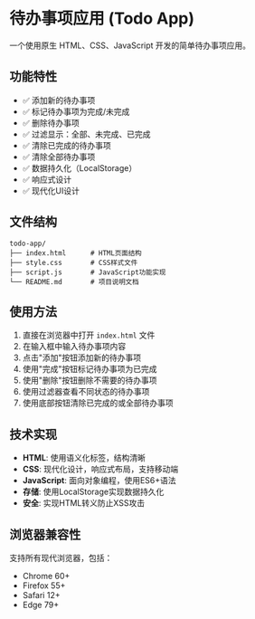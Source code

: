 # 待办事项应用 (Todo App)

一个使用原生 HTML、CSS、JavaScript 开发的简单待办事项应用。

## 功能特性

- ✅ 添加新的待办事项
- ✅ 标记待办事项为完成/未完成
- ✅ 删除待办事项
- ✅ 过滤显示：全部、未完成、已完成
- ✅ 清除已完成的待办事项
- ✅ 清除全部待办事项
- ✅ 数据持久化（LocalStorage）
- ✅ 响应式设计
- ✅ 现代化UI设计

## 文件结构

```
todo-app/
├── index.html      # HTML页面结构
├── style.css       # CSS样式文件
├── script.js       # JavaScript功能实现
└── README.md       # 项目说明文档
```

## 使用方法

1. 直接在浏览器中打开 `index.html` 文件
2. 在输入框中输入待办事项内容
3. 点击"添加"按钮添加新的待办事项
4. 使用"完成"按钮标记待办事项为已完成
5. 使用"删除"按钮删除不需要的待办事项
6. 使用过滤器查看不同状态的待办事项
7. 使用底部按钮清除已完成的或全部待办事项

## 技术实现

- **HTML**: 使用语义化标签，结构清晰
- **CSS**: 现代化设计，响应式布局，支持移动端
- **JavaScript**: 面向对象编程，使用ES6+语法
- **存储**: 使用LocalStorage实现数据持久化
- **安全**: 实现HTML转义防止XSS攻击

## 浏览器兼容性

支持所有现代浏览器，包括：
- Chrome 60+
- Firefox 55+
- Safari 12+
- Edge 79+
